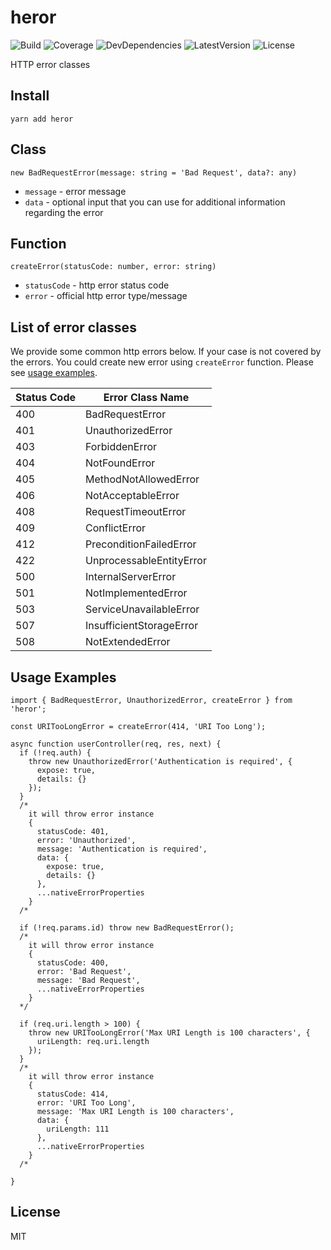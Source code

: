 # heror
![Build](https://badgen.net/travis/ozylog/heror/master)
![Coverage](https://badgen.net/coveralls/c/github/ozylog/heror/master)
![DevDependencies](https://badgen.net/david/dev/ozylog/heror)
![LatestVersion](https://badgen.net/npm/v/heror)
![License](https://badgen.net/npm/license/heror)

HTTP error classes

## Install
```
yarn add heror
```

## Class
```
new BadRequestError(message: string = 'Bad Request', data?: any)
```
- `message` - error message
- `data` - optional input that you can use for additional information regarding the error

## Function
```
createError(statusCode: number, error: string)
```
- `statusCode` - http error status code
- `error` - official http error type/message

## List of error classes
We provide some common http errors below. If your case is not covered by the errors. You could create new error using `createError` function. Please see [usage examples](#usage-examples).

| Status Code | Error Class Name         |
|-------------|--------------------------|
| 400         | BadRequestError          |
| 401         | UnauthorizedError        |
| 403         | ForbiddenError           |
| 404         | NotFoundError            |
| 405         | MethodNotAllowedError    |
| 406         | NotAcceptableError       |
| 408         | RequestTimeoutError      |
| 409         | ConflictError            |
| 412         | PreconditionFailedError  |
| 422         | UnprocessableEntityError |
| 500         | InternalServerError      |
| 501         | NotImplementedError      |
| 503         | ServiceUnavailableError  |
| 507         | InsufficientStorageError |
| 508         | NotExtendedError         |

## Usage Examples
```
import { BadRequestError, UnauthorizedError, createError } from 'heror';

const URITooLongError = createError(414, 'URI Too Long');

async function userController(req, res, next) {
  if (!req.auth) {
    throw new UnauthorizedError('Authentication is required', {
      expose: true,
      details: {}
    });
  }
  /*
    it will throw error instance
    {
      statusCode: 401,
      error: 'Unauthorized',
      message: 'Authentication is required',
      data: {
        expose: true,
        details: {}
      },
      ...nativeErrorProperties
    }
  /*

  if (!req.params.id) throw new BadRequestError();
  /*
    it will throw error instance
    {
      statusCode: 400,
      error: 'Bad Request',
      message: 'Bad Request',
      ...nativeErrorProperties
    }
  */

  if (req.uri.length > 100) {
    throw new URITooLongError('Max URI Length is 100 characters', {
      uriLength: req.uri.length
    });
  }
  /*
    it will throw error instance
    {
      statusCode: 414,
      error: 'URI Too Long',
      message: 'Max URI Length is 100 characters',
      data: {
        uriLength: 111
      },
      ...nativeErrorProperties
    }
  /*

}

```

## License
MIT
